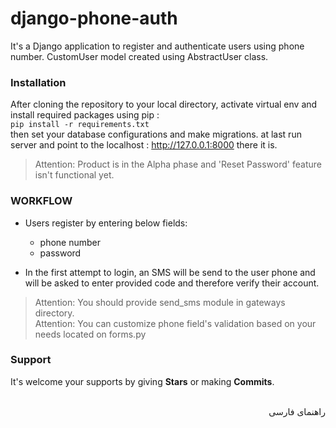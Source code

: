 # django-phone-auth
It's a Django application to register and authenticate users using phone number.
CustomUser model created using AbstractUser class.

### Installation
After cloning the repository to your local directory, activate virtual env and install required packages using pip :<br> 
`pip install -r requirements.txt`<br>
then set your database configurations and make migrations.
at last run server and point to the localhost : http://127.0.0.1:8000 there it is.<br> 

> Attention: Product is in the Alpha phase and 'Reset Password' feature isn't functional yet.<br>

### WORKFLOW
* Users register by entering below fields:
  * phone number
  * password

* In the first attempt to login, an SMS will be send to the user phone and will be asked to enter provided code and therefore verify their account.

> Attention: You should provide send_sms module in gateways directory.<br> 
> Attention: You can customize phone field's validation based on your needs located on forms.py<br> 

### Support
It's welcome your supports by giving **Stars** or making **Commits**.

<div dir='rtl'>
<br> 
راهنمای فارسی
</div>
